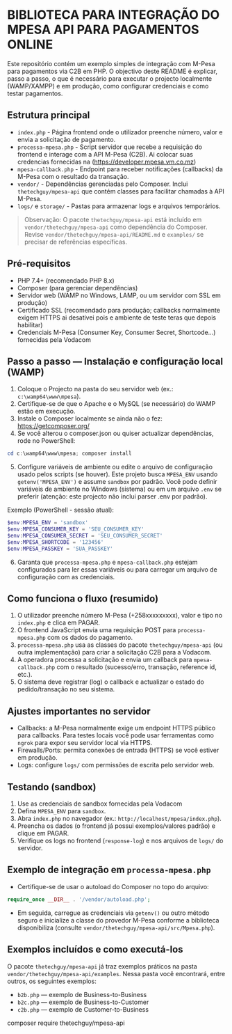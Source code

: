 # BIBLIOTECA PARA INTEGRAÇÃO DO MPESA API PARA PAGAMENTOS ONLINE

Este repositório contém um exemplo simples de integração com M-Pesa para pagamentos via C2B em PHP. O objectivo deste README é explicar, passo a passo, o que é necessário para executar o projecto localmente (WAMP/XAMPP) e em produção, como configurar credenciais e como testar pagamentos.

## Estrutura principal

- `index.php` - Página frontend onde o utilizador preenche número, valor e envia a solicitação de pagamento.
- `processa-mpesa.php` - Script servidor que recebe a requisição do frontend e interage com a API M-Pesa (C2B). Ai colocar suas credencias fornecidas na (https://developer.mpesa.vm.co.mz)
- `mpesa-callback.php` - Endpoint para receber notificações (callbacks) da M-Pesa com o resultado da transação.
- `vendor/` - Dependências gerenciadas pelo Composer. Inclui `thetechguy/mpesa-api` que contém classes para facilitar chamadas à API M-Pesa.
- `logs/` e `storage/` - Pastas para armazenar logs e arquivos temporários.

> Observação: O pacote `thetechguy/mpesa-api` está incluído em `vendor/thetechguy/mpesa-api` como dependência do Composer. Revise `vendor/thetechguy/mpesa-api/README.md` e `examples/` se precisar de referências específicas.

## Pré-requisitos

- PHP 7.4+ (recomendado PHP 8.x)
- Composer (para gerenciar dependências)
- Servidor web (WAMP no Windows, LAMP, ou um servidor com SSL em produção)
- Certificado SSL (recomendado para produção; callbacks normalmente exigem HTTPS ai desativei pois e ambiente de teste teras que depois habilitar)
- Credenciais M-Pesa (Consumer Key, Consumer Secret, Shortcode...) fornecidas pela Vodacom

## Passo a passo — Instalação e configuração local (WAMP)

1. Coloque o Projecto na pasta do seu servidor web (ex.: `c:\wamp64\www\mpesa`).
2. Certifique-se de que o Apache e o MySQL (se necessário) do WAMP estão em execução.
3. Instale o Composer localmente se ainda não o fez: https://getcomposer.org/
4. Se você alterou o composer.json ou quiser actualizar dependências, rode no PowerShell:

```powershell
cd c:\wamp64\www\mpesa; composer install
```

5. Configure variáveis de ambiente ou edite o arquivo de configuração usado pelos scripts (se houver). Este projeto busca `MPESA_ENV` usando `getenv('MPESA_ENV')` e assume `sandbox` por padrão. Você pode definir variáveis de ambiente no Windows (sistema) ou em um arquivo `.env` se preferir (atenção: este projecto não inclui parser .env por padrão).

Exemplo (PowerShell - sessão atual):

```powershell
$env:MPESA_ENV = 'sandbox'
$env:MPESA_CONSUMER_KEY = 'SEU_CONSUMER_KEY'
$env:MPESA_CONSUMER_SECRET = 'SEU_CONSUMER_SECRET'
$env:MPESA_SHORTCODE = '123456'
$env:MPESA_PASSKEY = 'SUA_PASSKEY'
```

6. Garanta que `processa-mpesa.php` e `mpesa-callback.php` estejam configurados para ler essas variáveis ou para carregar um arquivo de configuração com as credenciais.

## Como funciona o fluxo (resumido)

1. O utilizador preenche número M-Pesa (+258xxxxxxxxx), valor e tipo no `index.php` e clica em PAGAR.
2. O frontend JavaScript envia uma requisição POST para `processa-mpesa.php` com os dados do pagamento.
3. `processa-mpesa.php` usa as classes do pacote `thetechguy/mpesa-api` (ou outra implementação) para criar a solicitação  C2B para a Vodacom.
4. A operadora processa a solicitação e envia um callback para `mpesa-callback.php` com o resultado (sucesso/erro, transação, reference id, etc.).
5. O sistema deve registrar (log) o callback e actualizar o estado do pedido/transação no seu sistema.

## Ajustes importantes no servidor

- Callbacks: a M-Pesa normalmente exige um endpoint HTTPS público para callbacks. Para testes locais você pode usar ferramentas como `ngrok` para expor seu servidor local via HTTPS.
- Firewalls/Ports: permita conexões de entrada (HTTPS) se você estiver em produção.
- Logs: configure `logs/` com permissões de escrita pelo servidor web.

## Testando (sandbox)

1. Use as credenciais de sandbox fornecidas pela Vodacom
2. Defina `MPESA_ENV` para `sandbox`.
3. Abra `index.php` no navegador (ex.: `http://localhost/mpesa/index.php`).
4. Preencha os dados (o frontend já possui exemplos/valores padrão) e clique em PAGAR.
5. Verifique os logs no frontend (`response-log`) e nos arquivos de `logs/` do servidor.

## Exemplo de integração em `processa-mpesa.php`

- Certifique-se de usar o autoload do Composer no topo do arquivo:

```php
require_once __DIR__ . '/vendor/autoload.php';
```

- Em seguida, carregue as credenciais via `getenv()` ou outro método seguro e inicialize a classe do provedor M-Pesa conforme a biblioteca disponibiliza (consulte `vendor/thetechguy/mpesa-api/src/Mpesa.php`).


## Exemplos incluídos e como executá-los

O pacote `thetechguy/mpesa-api` já traz exemplos práticos na pasta `vendor/thetechguy/mpesa-api/examples`. Nessa pasta você encontrará, entre outros, os seguintes exemplos:

- `b2b.php` — exemplo de Business-to-Business
- `b2c.php` — exemplo de Business-to-Customer
- `c2b.php` — exemplo de Customer-to-Business 

composer require thetechguy/mpesa-api
```
